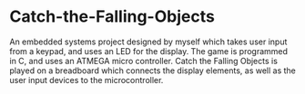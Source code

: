 # Catch-the-Falling-Objects

An embedded systems project designed by myself which takes user input from a keypad, and uses an LED for the display.  The game is programmed in C, and uses an ATMEGA micro controller.  Catch the Falling Objects is played on a breadboard which connects the display elements, as well as the user input devices to the microcontroller.

